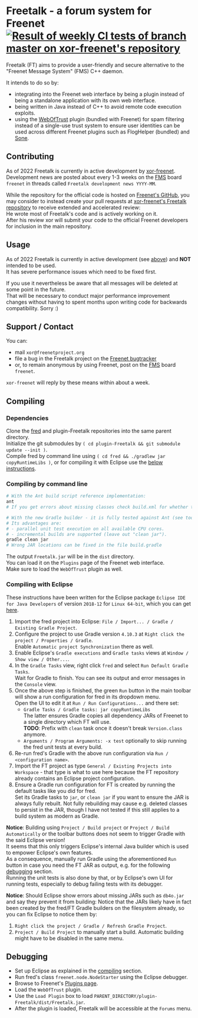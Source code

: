 <!-- ATTENTION: We intentionally show the below badge for the WEEKLY cronjobs,
     NOT FOR THE DAILY ONES! KEEP THIS AS IS!
     This is important because the daily cronjobs will **NOT** run the actual unit tests if fred did
     not change!
     But the badge would still render as "passing" then even though nothing was tested!
     The daily cronjobs only run the tests one time if a commit is pushed to fred on the day
     before (to alert xor-freenet if changes at fred broke Freetalk).
     The weekly cronjobs on the other hand always run the tests. -->
# Freetalk - a forum system for Freenet [![Result of weekly CI tests of branch master on xor-freenet's repository](https://github.com/xor-freenet/plugin-Freetalk/actions/workflows/cron-weekly.yml/badge.svg "Result of weekly CI tests of branch master on xor-freenet's repository")](https://github.com/xor-freenet/plugin-Freetalk/actions/workflows/cron-weekly.yml)

Freetalk (FT) aims to provide a user-friendly and secure alternative to the "Freenet Message System"
(FMS) C++ daemon.

It intends to do so by:
* integrating into the Freenet web interface by being a plugin instead of being a standalone
  application with its own web interface.
* being written in Java instead of C++ to avoid remote code execution exploits.
* using the [WebOfTrust](https://github.com/freenet/plugin-WebOfTrust) plugin (bundled with Freenet)
  for spam filtering instead of a single-use trust system to ensure user identities can be
  used across different Freenet plugins such as FlogHelper (bundled) and
  [Sone](https://github.com/Bombe/Sone).


## Contributing

As of 2022 Freetalk is currently in active development by
[xor-freenet](https://github.com/xor-freenet).  
Development news are posted about every 1-3 weeks on the [FMS](https://github.com/freenet/wiki/wiki/FMS)
board `freenet` in threads called `Freetalk development news YYYY-MM`.

While the repository for the official code is hosted on
[Freenet's GitHub](https://github.com/freenet), you may consider to instead create your pull
requests at [xor-freenet's Freetalk repository](https://github.com/xor-freenet/plugin-Freetalk)
to receive extended and accelerated review:  
He wrote most of Freetalk's code and is actively working on it.  
After his review xor will submit your code to the official Freenet developers for inclusion in the
main repository.

## Usage

As of 2022 Freetalk is currently in active development (see [above](#contributing)) and **NOT**
intended to be used.  
It has severe performance issues which need to be fixed first.

If you use it nevertheless be aware that all messages will be deleted at some point in the future.  
That will be necessary to conduct major performance improvement changes without having to spent
months upon writing code for backwards compatibility. Sorry :)

## Support / Contact

You can:
- mail `xor@freenetproject.org`
- file a bug in the Freetalk project on the [Freenet bugtracker](https://freenet.mantishub.io)
- or, to remain anonymous by using Freenet, post on the
  [FMS](https://github.com/freenet/wiki/wiki/FMS) board `freenet`.

`xor-freenet` will reply by these means within about a week.

## Compiling

### Dependencies

Clone the [fred](https://github.com/freenet/fred) and plugin-Freetalk repositories into the same
parent directory.  
Initialize the git submodules by `( cd plugin-Freetalk && git submodule update --init )`.  
Compile fred by command line using `( cd fred && ./gradlew jar copyRuntimeLibs )`, or for
compiling it with Eclipse use the [below instructions](#compiling-with-eclipse).

### Compiling by command line

```bash
# With the Ant build script reference implementation:
ant
# If you get errors about missing classes check build.xml for whether the JAR locations are correct.

# With the new Gradle builder - it is fully tested against Ant (see tools/) but lacks some features.
# Its advantages are:
# - parallel unit test execution on all available CPU cores.
# - incremental builds are supported (leave out "clean jar").
gradle clean jar
# Wrong JAR locations can be fixed in the file build.gradle
```

The output `Freetalk.jar` will be in the `dist` directory.  
You can load it on the `Plugins` page of the Freenet web interface.  
Make sure to load the `WebOfTrust` plugin as well.

### Compiling with Eclipse

These instructions have been written for the Eclipse package `Eclipse IDE for Java Developers` of
version `2018-12` for `Linux 64-bit`, which you can get
[here](https://www.eclipse.org/downloads/packages/release/2018-12/r).

1. Import the fred project into Eclipse: `File / Import... / Gradle / Existing Gradle Project`.
2. Configure the project to use Gradle version `4.10.3` at
   `Right click the project / Properties / Gradle`.  
   Enable `Automatic project Synchronization` there as well.
3. Enable Eclipse's `Gradle executions` and `Gradle tasks` views at `Window / Show view / Other...`.
4. In the `Gradle Tasks` view, right click `fred` and select `Run Default Gradle Tasks`.  
   Wait for Gradle to finish. You can see its output and error messages in the `Console` view.
5. Once the above step is finished, the green `Run` button in the main toolbar will show a run
   configuration for fred in its dropdown menu.  
   Open the UI to edit it at `Run / Run Configurations...` and there set:  
   * `Gradle Tasks / Gradle tasks: jar copyRuntimeLibs`  
      The latter ensures Gradle copies all dependency JARs of Freenet to a single directory which
      FT will use.  
     **TODO**: Prefix with `clean` task once it doesn't break `Version.class` anymore.
   * `Arguments / Program Arguments: -x test` optionally to skip running the fred unit tests at
      every build.
6. Re-run fred's Gradle with the above run configuration via `Run / <configuration name>`.
7. Import the FT project as type `General / Existing Projects into Workspace` - that type is what
   to use here because the FT repository already contains an Eclipse project configuration.
8. Ensure a Gradle run configuration for FT is created by running the default tasks like you did
   for fred.  
   Set its Gradle tasks to `jar`, or `clean jar` if you want to ensure the JAR is always fully
   rebuilt. Not fully rebuilding may cause e.g. deleted classes to persist in the JAR, though
   I have not tested if this still applies to a build system as modern as Gradle.

**Notice**: Building using `Project / Build project` or `Project / Build Automatically` or the
toolbar buttons does not seem to trigger Gradle with the said Eclipse version!  
It seems that this only triggers Eclipse's internal Java builder which is used to empower Eclipse's
own features.  
As a consequence, manually run Gradle using the aforementioned `Run` button in case you need the
FT JAR as output, e.g. for the following [debugging](#debugging) section.  
Running the unit tests is also done by that, or by Eclipse's own UI for running tests, especially to
debug failing tests with its debugger.

**Notice**: Should Eclipse show errors about missing JARs such as `db4o.jar` and say they prevent it
from building: Notice that the JARs likely have in fact been created by the fred/FT Gradle
builders on the filesystem already, so you can fix Eclipse to notice them by:
1. `Right click the project / Gradle / Refresh Gradle Project`.
2. `Project / Build Project` to manually start a build. Automatic building might have to be disabled
   in the same menu.

## Debugging

* Set up Eclipse as explained in the [compiling](#compiling) section.
* Run fred's class `freenet.node.NodeStarter` using the Eclipse debugger.
* Browse to Freenet's [Plugins page](http://127.0.0.1:8888/plugins/).
* Load the `WebOfTrust` plugin.
* Use the `Load Plugin` box to load `PARENT_DIRECTORY/plugin-Freetalk/dist/Freetalk.jar`.
* After the plugin is loaded, Freetalk will be accessible at the `Forums` menu.
